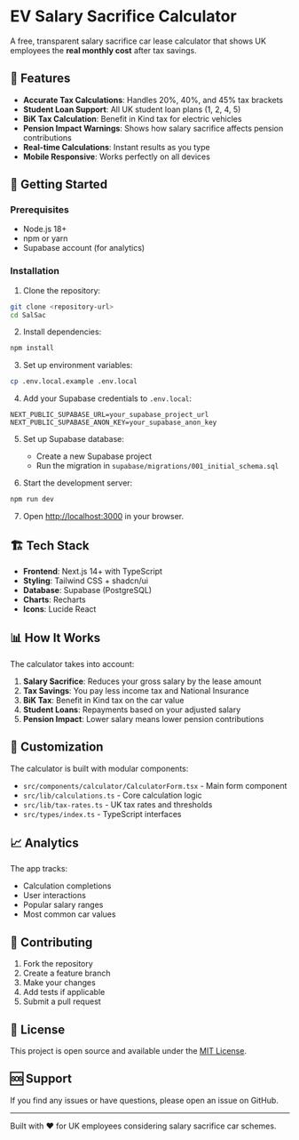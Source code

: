 # EV Salary Sacrifice Calculator

A free, transparent salary sacrifice car lease calculator that shows UK employees the **real monthly cost** after tax savings.

## 🎯 Features

- **Accurate Tax Calculations**: Handles 20%, 40%, and 45% tax brackets
- **Student Loan Support**: All UK student loan plans (1, 2, 4, 5)
- **BiK Tax Calculation**: Benefit in Kind tax for electric vehicles
- **Pension Impact Warnings**: Shows how salary sacrifice affects pension contributions
- **Real-time Calculations**: Instant results as you type
- **Mobile Responsive**: Works perfectly on all devices

## 🚀 Getting Started

### Prerequisites

- Node.js 18+ 
- npm or yarn
- Supabase account (for analytics)

### Installation

1. Clone the repository:
```bash
git clone <repository-url>
cd SalSac
```

2. Install dependencies:
```bash
npm install
```

3. Set up environment variables:
```bash
cp .env.local.example .env.local
```

4. Add your Supabase credentials to `.env.local`:
```
NEXT_PUBLIC_SUPABASE_URL=your_supabase_project_url
NEXT_PUBLIC_SUPABASE_ANON_KEY=your_supabase_anon_key
```

5. Set up Supabase database:
   - Create a new Supabase project
   - Run the migration in `supabase/migrations/001_initial_schema.sql`

6. Start the development server:
```bash
npm run dev
```

7. Open [http://localhost:3000](http://localhost:3000) in your browser.

## 🏗️ Tech Stack

- **Frontend**: Next.js 14+ with TypeScript
- **Styling**: Tailwind CSS + shadcn/ui
- **Database**: Supabase (PostgreSQL)
- **Charts**: Recharts
- **Icons**: Lucide React

## 📊 How It Works

The calculator takes into account:

1. **Salary Sacrifice**: Reduces your gross salary by the lease amount
2. **Tax Savings**: You pay less income tax and National Insurance
3. **BiK Tax**: Benefit in Kind tax on the car value
4. **Student Loans**: Repayments based on your adjusted salary
5. **Pension Impact**: Lower salary means lower pension contributions

## 🎨 Customization

The calculator is built with modular components:

- `src/components/calculator/CalculatorForm.tsx` - Main form component
- `src/lib/calculations.ts` - Core calculation logic
- `src/lib/tax-rates.ts` - UK tax rates and thresholds
- `src/types/index.ts` - TypeScript interfaces

## 📈 Analytics

The app tracks:
- Calculation completions
- User interactions
- Popular salary ranges
- Most common car values

## 🤝 Contributing

1. Fork the repository
2. Create a feature branch
3. Make your changes
4. Add tests if applicable
5. Submit a pull request

## 📄 License

This project is open source and available under the [MIT License](LICENSE).

## 🆘 Support

If you find any issues or have questions, please open an issue on GitHub.

---

Built with ❤️ for UK employees considering salary sacrifice car schemes.